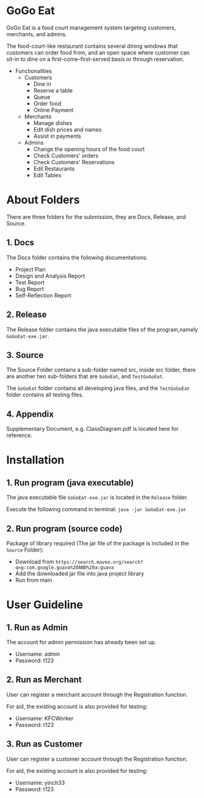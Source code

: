 # GoGo Eat
GoGo Eat is a food court management system targeting customers, merchants, and admins. 

The food-court-like restaurant contains several dining windows that customers can order food from, and an open space where customer can sit-in to dine on a first-come-first-served basis or through reservation.

* Functionalities
    * Customers 
        * Dine in
        * Reserve a table
        * Queue
        * Order food
        * Online Payment 
    * Merchants 
        * Manage dishes
        * Edit dish prices and names
        * Assist in payments
    * Admins
        * Change the opening hours of the food court
        * Check Customers' orders
        * Check Customers' Reservations
        * Edit Restaurants
        * Edit Tables

# About Folders
There are three folders for the submission, they are Docs, Release, and Source.

## 1. Docs
The Docs folder contains the following documentations:
* Project Plan
* Design and Analysis Report
* Test Report
* Bug Report
* Self-Reflection Report

## 2. Release
The Release folder contains the java executable files of the program,namely `GoGoEat-exe.jar`.

## 3. Source
The Source Folder contains a sub-folder named src, inside src folder, there are another two sub-folders that are `GoGoEat`, and `TestGoGoEat`.

The `GoGoEat` folder contains all developing java files, and the `TestGoGoEat` folder contains all testing files.

## 4. Appendix
Supplementary Document, e.g. ClassDiagram.pdf is located here for reference.

# Installation

## 1. Run program (java executable)
The java executable file `GoGoEat-exe.jar` is located in the `Release` folder.

Execute the following command in terminal: ` java -jar GoGoEat-exe.jar `

## 2. Run program (source code)
Package of library required (The jar file of the package is included in the `Source` Folder):

* Download from `https://search.maven.org/search?q=g:com.google.guava%20AND%20a:guava`
*  Add the downloaded jar file into java project library
* Run from main

# User Guideline

## 1. Run as Admin
The account for admin permission has already been set up.

* Username: admin
* Password: t123

## 2. Run as Merchant
User can register a merchant account through the Registration function.

For aid, the existing account is also provided for testing:
* Username: KFCWorker
* Password: t123

## 3. Run as Customer
User can register a customer account through the Registration function.

For aid, the existing account is also provided for testing:
* Username: yinch33
* Password: t123